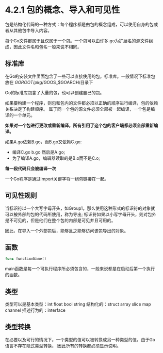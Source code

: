 # 4.2.1 包的概念、导入和可见性 

包是结构化代码的一种方式：每个程序都是由包的概念组成，可以使用自身的包或者从其他包中导入内容。

每个Go文件都属于且仅属于一个包。一个包可以由许多.go为扩展名的源文件组成，因此文件名和包名一般来说不相同。

## 标准库 

在Go的安装文件里面包含了一些可以直接使用的包，标准库。一般情况下标准包放在 $GOROOT/pkg/$GOOS_$GOARCH/目录下

Go的标准库包含了大量的包，也可以创建自己的包。

如果要构建一个程序，则包和包内的文件都必须以正确的顺序进行编译，包的依赖关系决定了构建顺序。
属于同一个包的源文件必须全部被一起编译，一个包是编译的一个单元。

**如果对一个包进行更改或重新编译，所有引用了这个包的客户端都必须全部重新编译。**

如果A.go依赖B.go，而B.go又依赖C.go: 
* 编译C.go b.go 然后是A.go;
* 为了编译A.go，编辑器读取的是B.o而不是C.o;

**每一段代码只会被编译一次**

一个Go程序是通过import关键字将一组包链接在一起。

## 可见性规则

当标识符以一个大写字母开头，如Group1，那么使用这种形式的标识符的对象就可以被外部的包的代码所使用，称为导出;
标识符如果以小写字母开头，则对包外是不可见的，但是他们在整个包的内部是可见并且可用的。

因此，在导入一个外部包后，能够且之能够访问该包导出的对象。


## 函数 

```go
func functionName()
```

main函数是每一个可执行程序所必须包含的，一般来说都是在启动后第一个执行的函数。

## 类型

类型可以是基本类型：int float bool string 
结构化的：struct array  slice map channel
描述行为的：interface


## 类型转换

在必要以及可行的情况下，一个类型的值可以被转换成另一种类型的值。由于Go语言不存在隐式类型转换，
因此所有的转换都必须显示说明。
